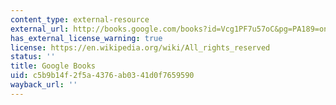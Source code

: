 ```yaml
---
content_type: external-resource
external_url: http://books.google.com/books?id=Vcg1PF7u57oC&pg=PA189=onepage
has_external_license_warning: true
license: https://en.wikipedia.org/wiki/All_rights_reserved
status: ''
title: Google Books
uid: c5b9b14f-2f5a-4376-ab03-41d0f7659590
wayback_url: ''
---
```

